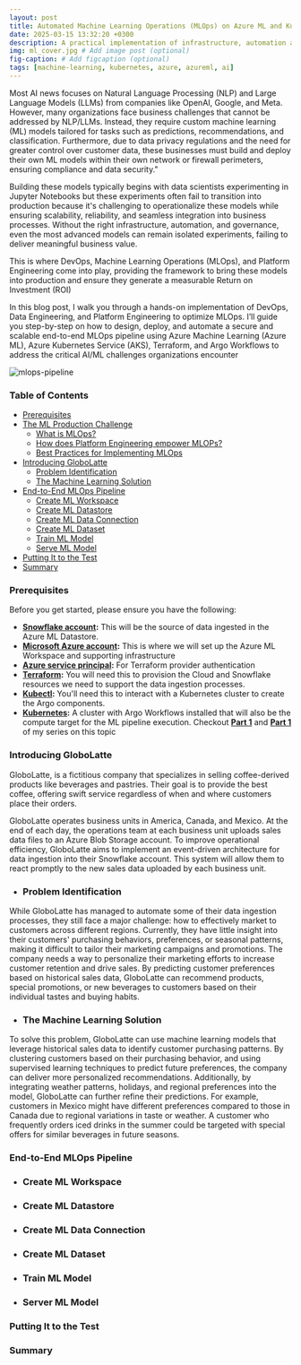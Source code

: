 ```yaml
---
layout: post
title: Automated Machine Learning Operations (MLOps) on Azure ML and Kubernetes
date: 2025-03-15 13:32:20 +0300
description: A practical implementation of infrastructure, automation and governance for streamlined machine learning operations.
img: ml_cover.jpg # Add image post (optional)
fig-caption: # Add figcaption (optional)
tags: [machine-learning, kubernetes, azure, azureml, ai]
---
```

Most AI news focuses on Natural Language Processing (NLP) and Large Language Models (LLMs) from companies like OpenAI, Google, and Meta. However, many organizations face business challenges that cannot be addressed by NLP/LLMs. Instead, they require custom machine learning (ML) models tailored for tasks such as predictions, recommendations, and classification. Furthermore, due to data privacy regulations and the need for greater control over customer data, these businesses must build and deploy their own ML models within their own network or firewall perimeters, ensuring compliance and data security."

Building these models typically begins with data scientists experimenting in Jupyter Notebooks but these experiments often fail to transition into production because it's challenging to operationalize these models while ensuring scalability, reliability, and seamless integration into business processes. Without the right infrastructure, automation, and governance, even the most advanced models can remain isolated experiments, failing to deliver meaningful business value.

This is where DevOps, Machine Learning Operations (MLOps), and Platform Engineering come into play, providing the framework to bring these models into production and ensure they generate a measurable Return on Investment (ROI)

In this blog post, I walk you through a hands-on implementation of DevOps, Data Engineering, and Platform Engineering to optimize MLOps. I’ll guide you step-by-step on how to design, deploy, and automate a secure and scalable end-to-end MLOps pipeline using Azure Machine Learning (Azure ML), Azure Kubernetes Service (AKS), Terraform, and Argo Workflows to address the critical AI/ML challenges organizations encounter

![mlops-pipeline](https://github.com/user-attachments/assets/f7280302-901b-47b0-b216-323c95430475)

### Table of Contents
- [Prerequisites ](#prerequisites)
- [The ML Production Challenge ](#the-ml-production-challenge)
   - [What is MLOps? ](#what-is-mlops?)
   - [How does Platform Engineering empower MLOPs? ](#how-does-platform-engineering-empower-mlops?)
   - [Best Practices for Implementing MLOps ](#best-practices-for-implementing-mlops)
- [Introducing GloboLatte ](#introducing-globolatte)
   - [Problem Identification ](#problem-identification)
   - [The Machine Learning Solution ](#the-machine-learning-solution)
- [End-to-End MLOps Pipeline](#end-to-end-mlops-pipeline)
   - [Create ML Workspace ](#create-ml-workspace)
   - [Create ML Datastore](#create-ml-datastore)
   - [Create ML Data Connection ](#create-ml-data-connection)
   - [Create ML Dataset](#create-ml-dataset)
   - [Train ML Model](#create-ml-dataset)
   - [Serve ML Model](#create-ml-dataset)
- [Putting It to the Test](#putting-it-to-the-test)
- [Summary ](#summary)

### Prerequisites
Before you get started, please ensure you have the following:

- **[Snowflake account](https://signup.snowflake.com/?utm_source=google&utm_medium=paidsearch&utm_campaign=na-us-en-brand-trial-exact&utm_content=go-eta-evg-ss-free-trial&utm_term=c-g-snowflake%20trial%20account-e&_bt=579123129595&_bk=snowflake%20trial%20account&_bm=e&_bn=g&_bg=136172947348&gclsrc=aw.ds&gad_source=1&gclid=Cj0KCQjw3bm3BhDJARIsAKnHoVWVpbV2-xagFD0LBmC-kxgnMcg0cH1afvWSLIko69Y0DtP6mnHRUCYaAjUREALw_wcB):** This will be the source of data ingested in the Azure ML Datastore.
- **[Microsoft Azure account](https://azure.microsoft.com/en-gb/pricing/offers/ms-azr-0044p/):** This is where we will set up the Azure ML Workspace and supporting infrastructure
- **[Azure service principal](https://learn.microsoft.com/en-us/cli/azure/azure-cli-sp-tutorial-1?tabs=bash):** For Terraform provider authentication
- **[Terraform](https://developer.hashicorp.com/terraform/tutorials/aws-get-started/install-cli):** You will need this to provision the Cloud and Snowflake resources we need to support the data ingestion processes.
- **[Kubectl](https://kubernetes.io/docs/tasks/tools/):** You'll need this to interact with a Kubernetes cluster to create the Argo components.
- **[Kubernetes](https://kubernetes.io/):** A cluster with Argo Workflows installed that will also be the compute target for the ML pipeline execution. Checkout **[Part 1](https://musana.engineering/platform-engineering-on-k8s-part1/)** and **[Part 1](https://musana.engineering/platform-engineering-on-k8s-part2/)** of my series on this topic

### Introducing GloboLatte
GloboLatte, is a fictitious company that specializes in selling coffee-derived products like beverages and pastries. Their goal is to provide the best coffee, offering swift service regardless of when and where customers place their orders.

GloboLatte operates business units in America, Canada, and Mexico. At the end of each day, the operations team at each business unit uploads sales data files to an Azure Blob Storage account. To improve operational efficiency, GloboLatte aims to implement an event-driven architecture for data ingestion into their Snowflake account. This system will allow them to react promptly to the new sales data uploaded by each business unit.

- ### Problem Identification

While GloboLatte has managed to automate some of their data ingestion processes, they still face a major challenge: how to effectively market to customers across different regions. Currently, they have little insight into their customers' purchasing behaviors, preferences, or seasonal patterns, making it difficult to tailor their marketing campaigns and promotions. The company needs a way to personalize their marketing efforts to increase customer retention and drive sales. By predicting customer preferences based on historical sales data, GloboLatte can recommend products, special promotions, or new beverages to customers based on their individual tastes and buying habits.

- ### The Machine Learning Solution

To solve this problem, GloboLatte can use machine learning models that leverage historical sales data to identify customer purchasing patterns. By clustering customers based on their purchasing behavior, and using supervised learning techniques to predict future preferences, the company can deliver more personalized recommendations. Additionally, by integrating weather patterns, holidays, and regional preferences into the model, GloboLatte can further refine their predictions. For example, customers in Mexico might have different preferences compared to those in Canada due to regional variations in taste or weather. A customer who frequently orders iced drinks in the summer could be targeted with special offers for similar beverages in future seasons.

### End-to-End MLOps Pipeline
- ### Create ML Workspace
- ### Create ML Datastore
- ### Create ML Data Connection
- ### Create ML Dataset
- ### Train ML Model
- ### Server ML Model
### Putting It to the Test
### Summary


